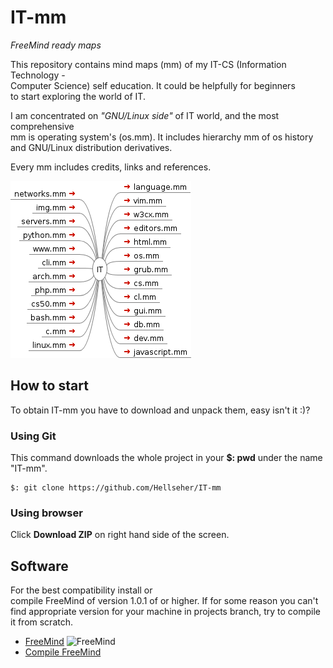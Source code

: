 # IT-mm
_FreeMind ready maps_

This repository contains mind maps (mm) of my IT-CS (Information Technology -  
Computer Science) self education. It could be helpfully for beginners  
to start exploring the world of IT.  

I am concentrated on _"GNU/Linux side"_ of IT world, and the most comprehensive  
mm is operating system's (os.mm). It includes hierarchy mm of os history and
GNU/Linux  distribution derivatives. 

Every mm includes credits, links and references.

![IT](./IT.png)

## How to start ##
To obtain IT-mm you have to download and unpack them, easy isn't it :)?

### Using Git ###
This command downloads the whole project in your __$: pwd__ under the name "IT-mm".

    $: git clone https://github.com/Hellseher/IT-mm  

### Using browser ###
Click __Download ZIP__ on right hand side of the screen.

## Software ##
For the best compatibility install or  
compile FreeMind of version 1.0.1 of or higher. 
If for some reason you can't find appropriate version for your machine in
projects branch, try to compile it from scratch.

+   [FreeMind](http://freemind.sourceforge.net/wiki/index.php/Main_Page)
   ![FreeMind](http://a.fsdn.com/allura/p/freemind/icon) 
+   [Compile FreeMind](http://freemind.sourceforge.net/wiki/index.php/Building)
